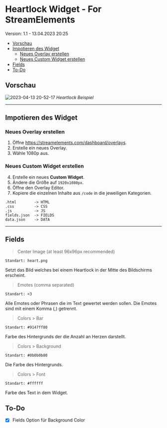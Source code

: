 # Heartlock Widget - For StreamElements
Version: 1.1 - 13.04.2023 20:25

- [Vorschau](#vorschau)
- [Impotieren des Widget](#impotieren-des-widget)
  - [Neues Overlay erstellen](#neues-overlay-erstellen)
  - [Neues Custom Widget erstellen](#neues-custom-widget-erstellen)
- [Fields](#fields)
- [To-Do](#to-do)

## Vorschau

![2023-04-13 20-52-17](https://user-images.githubusercontent.com/31692271/231859746-bc687e60-0ffa-4258-9180-993ec05e1034.gif)
*Heartlock Beispiel*

***

## Impotieren des Widget

### Neues Overlay erstellen

1. Öffne <https://streamelements.com/dashboard/overlays>.
2. Erstelle ein neues Overlay.
3. Wähle 1080p aus.

### Neues Custom Widget erstellen

4. Erstelle ein neues **Custom Widget**.
5. Ändere die Größe auf `1920x1080px`.
6. Öffne den Overlay Editor.
7. Kopiere die einzelnen Inhalte aus `/code` in die jeweiligen Kategorien.
```
.html        -> HTML
.css         -> CSS
.js          -> JS
fields.json  -> FIELDS
data.json    -> DATA
```
***

## Fields

> Center Image (at least 96x96px recommended)

`Standart: heart.png`

Setzt das Bild welches bei einem Heartlock in der Mitte des Bildschirms erscheint.

> Emotes (comma separated)

`Standart: <3`

Alle Emotes oder Phrasen die im Text gewertet werden sollen. Die Emotes sind mit einem Komma (,) getrennt.

> Colors > Bar

`Standart: #9147ff80`

Farbe des Hintergrunds der die Anzahl an Herzen darstellt.

> Colors > Background

`Standart: #0b0b0b80`

Die Farbe des Hintergrunds.

> Colors > Font

`Standart: #ffffff`

Farbe des Text in dem Widget.

## To-Do
- [x] Fields Option für Background Color

